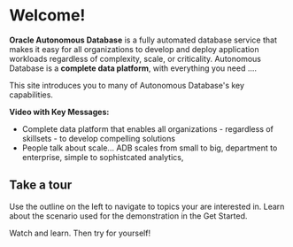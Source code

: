 # Welcome!

**Oracle Autonomous Database** is a fully automated database service that makes it easy for all organizations to develop and deploy application workloads regardless of complexity, scale, or criticality. Autonomous Database is a **complete data platform**, with everything you need ....

This site introduces you to many of Autonomous Database's key capabilities. 

**Video with Key Messages:**
* Complete data platform that enables all organizations - regardless of skillsets - to develop compelling solutions
* People talk about scale... ADB scales from small to big, department to enterprise, simple to sophistcated analytics,
[](youtube:BbfOS2xgN7Q)

## Take a tour
Use the outline on the left to navigate to topics your are interested in. Learn about the scenario used for the demonstration in the Get Started.

Watch and learn. Then try for yourself!





